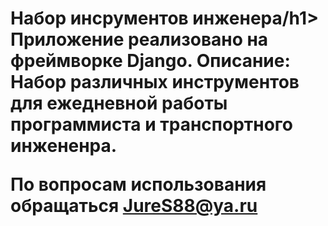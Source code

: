 <h1>Набор инсрументов инженера/h1>
Приложение реализовано на фреймворке Django.
Описание:
  Набор различных инструментов для ежедневной работы программиста и
  транспортного инжененра.
  
По вопросам использования обращаться JureS88@ya.ru
